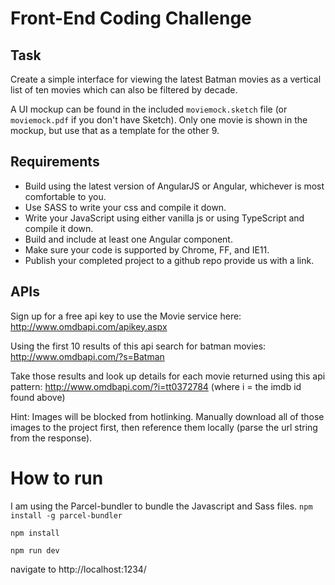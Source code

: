 # Front-End Coding Challenge

## Task

Create a simple interface for viewing the latest Batman movies as a vertical list of ten movies which can also be filtered by decade.

A UI mockup can be found in the included `moviemock.sketch` file (or `moviemock.pdf` if you don't have Sketch).
Only one movie is shown in the mockup, but use that as a template for the other 9.

## Requirements

- Build using the latest version of AngularJS or Angular, whichever is most comfortable to you.
- Use SASS to write your css and compile it down.
- Write your JavaScript using either vanilla js or using TypeScript and compile it down.
- Build and include at least one Angular component.
- Make sure your code is supported by Chrome, FF, and IE11.
- Publish your completed project to a github repo provide us with a link.

## APIs

Sign up for a free api key to use the Movie service here:
http://www.omdbapi.com/apikey.aspx

Using the first 10 results of this api search for batman movies:
http://www.omdbapi.com/?s=Batman

Take those results and look up details for each movie returned using this api pattern:
http://www.omdbapi.com/?i=tt0372784 (where i = the imdb id found above)

Hint: Images will be blocked from hotlinking. Manually download all of those images to the project first, then reference them locally (parse the url string from the response).

# How to run

I am using the Parcel-bundler to bundle the Javascript and Sass files.
`npm install -g parcel-bundler`

`npm install`

`npm run dev`

navigate to http://localhost:1234/
